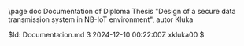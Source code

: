 \page doc Documentation of Diploma Thesis "Design of a secure data transmission system in NB-IoT environment", autor Kluka


$Id: Documentation.md 3 2024-12-10 00:22:00Z xkluka00 $
